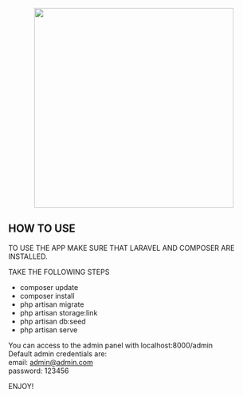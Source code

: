 <p align="center"><a href="https://laravel.com" target="_blank"><img src="https://raw.githubusercontent.com/laravel/art/master/logo-lockup/5%20SVG/2%20CMYK/1%20Full%20Color/laravel-logolockup-cmyk-red.svg" width="400"></a></p>


## HOW TO USE

TO USE THE APP MAKE SURE THAT LARAVEL AND COMPOSER ARE INSTALLED.
<br>

TAKE THE FOLLOWING STEPS
<ul>
    <li>composer update</li>
    <li>composer install</li>
    <li>php artisan migrate</li>
    <li>php artisan storage:link</li>
    <li>php artisan db:seed </li>
    <li>php artisan serve</li>
</ul>

You can access to the admin panel with localhost:8000/admin
<br>
Default admin credentials are:
<br>
email: admin@admin.com
<br>
password: 123456

ENJOY!


